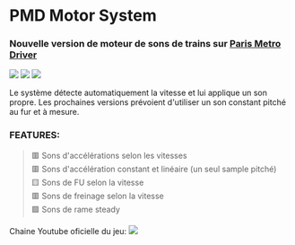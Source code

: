 # PMD Motor System

### Nouvelle version de moteur de sons de trains sur [Paris Metro Driver](https://metrodriver.ddns.net)

<a href="https://github.com/lapatatedouce59/pmdMotor/commits/master"><img src="https://img.shields.io/github/last-commit/lapatatedouce59/pmdMotor?style=plastic"></a> <a href="https://github.com/lapatatedouce59/pmdMotor/issues"><img src="https://img.shields.io/github/issues-raw/lapatatedouce59/pmdMotor?style=plastic"></a> <a href="https://github.com/lapatatedouce59/pmdMotor/pulls"><img src="https://img.shields.io/github/issues-pr-raw/lapatatedouce59/pmdMotor?style=plastic"></a> 

Le système détecte automatiquement la vitesse et lui applique un son propre.
Les prochaines versions prévoient d'utiliser un son constant pitché au fur et à mesure.

### FEATURES:
> 🟥 Sons d'accélérations selon les vitesses <br>
> 🟥 Sons d'accélération constant et linéaire (un seul sample pitché) <br>
> 🟨 Sons de FU selon la vitesse <br>
> 🟥 Sons de freinage selon la vitesse <br>
> 🟩 Sons de rame steady <br>



Chaine Youtube oficielle du jeu: <a href="https://www.youtube.com/@ParisMetroDriver"><img src="https://img.shields.io/youtube/channel/subscribers/UChuAsEQaHg7-uqm4su6qv9g?style=social"></a>

